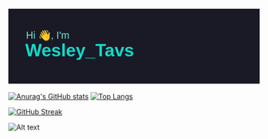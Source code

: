 
![header](/header.png)


[![Anurag's GitHub stats](https://github-readme-stats.vercel.app/api?username=WesleyTavaresDev&count_private=true&show_icons=true&hide=issues&theme=tokyonight)](https://github.com/anuraghazra/github-readme-stats) [![Top Langs](https://github-readme-stats.vercel.app/api/top-langs/?username=WesleyTavaresDev&layout=compact&count_private=true&theme=tokyonight)](https://github.com/anuraghazra/github-readme-stats)

  [![GitHub Streak](https://streak-stats.demolab.com?user=WesleyTavaresDev&theme=tokyonight&border_radius=4&date_format=j%20M%5B%20Y%5D)](https://git.io/streak-stats)



![Alt text](https://spotify-recently-played-readme.vercel.app/api?user=xposeidonix&count=1)
